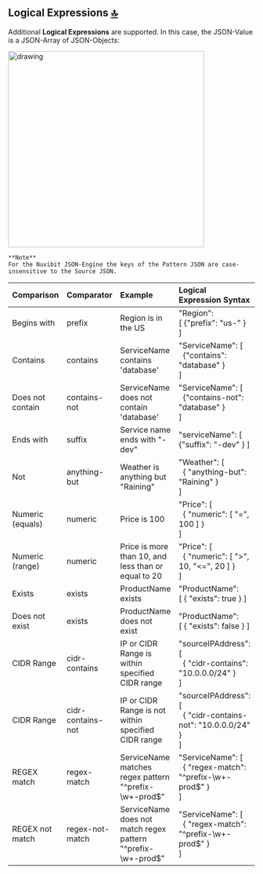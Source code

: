 ## Logical Expressions <a id="nuvibit_json_engine_logical_expressions"></a> [🔝](#top)

Additional **Logical Expressions** are supported. In this case, the JSON-Value is a JSON-Array of JSON-Objects:

<img src="docs/Logical-Expression.svg" alt="drawing" width="400"/>

```Note
**Note**
For the Nuvibit JSON-Engine the keys of the Pattern JSON are case-insensitive to the Source JSON. 
```

| Comparison | Comparator | Example | Logical Expression Syntax | Matching Source JSON |
| :---   | :---  |  :---  | :---  | :---  |
| Begins with | prefix | Region is in the US | "Region": [ {"prefix": "us-" } ] | "Region": "us-east-1" |
| Contains | contains | ServiceName contains 'database' | "ServiceName": [ <br/>  {"contains": "database" } <br/>] |  "serviceName": "employee-database-dev" |
| Does not contain | contains-not | ServiceName does not contain 'database' | "ServiceName": [ <br/>  {"contains-not": "database" } <br/>] |  "serviceName": "employee-microservice-dev" |
| Ends with | suffix | Service name ends with "-dev" | "serviceName": [ {"suffix": "-dev" } ] | "ServiceName": "employee-database-dev" |
| Not | anything-but | Weather is anything but "Raining" | "Weather": [<br/>  { "anything-but": "Raining" } <br/>] | "Weather": "Sunny" or "Cloudy" |
| Numeric (equals) | numeric | Price is 100 | "Price": [<br/>  { "numeric": [ "=", 100 ] } <br/>] | "Price": 100 |
| Numeric (range) | numeric | Price is more than 10, and less than or equal to 20 | "Price": [<br/>  { "numeric": [ ">", 10, "<=", 20 ] } <br/>] | "Price": 15 |
| Exists | exists | ProductName exists | "ProductName": [ { "exists": true } ] | "ProductName": "SEMPER" |
| Does not exist | exists | ProductName does not exist | "ProductName": [ { "exists": false } ] | n/a |
| CIDR Range | cidr-contains | IP or CIDR Range is within specified CIDR range |  "sourceIPAddress": [<br/>  { "cidr-contains": "10.0.0.0/24" } <br/>] |  "sourceIPAddress": "10.0.0.50" |
| CIDR Range | cidr-contains-not | IP or CIDR Range is not within specified CIDR range |  "sourceIPAddress": [<br/>  { "cidr-contains-not": "10.0.0.0/24" } <br/>] |  "sourceIPAddress": "10.10.0.50" |
| REGEX match | regex-match | ServiceName matches regex pattern "^prefix-\w+-prod$" |  "ServiceName": [<br/>  { "regex-match": "^prefix-\w+-prod$" } <br/>] |  "ServiceName": "prefix-database-prod" |
| REGEX not match | regex-not-match | ServiceName does not match regex pattern "^prefix-\w+-prod$" |  "ServiceName": [<br/>  { "regex-match": "^prefix-\w+-prod$" } <br/>] |  "ServiceName": "prefix-database-int" |

